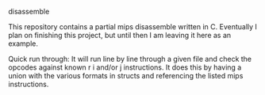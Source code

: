 disassemble

This repository contains a partial mips disassemble written in C.
Eventually I plan on finishing this project, but until then I am leaving it here as an example.

Quick run through:
  It will run line by line through a given file and check the opcodes against known r i and/or j instructions.
  It does this by having a union with the various formats in structs and referencing the listed mips instructions.

